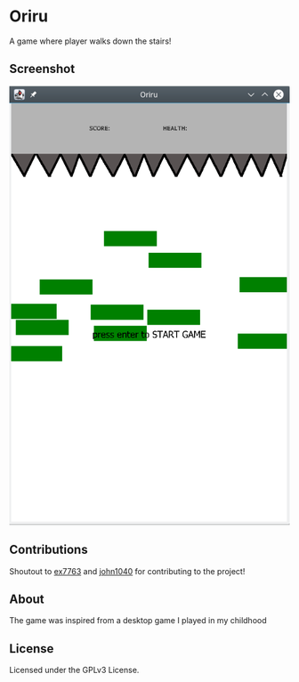 # Oriru
A game where player walks down the stairs!

## Screenshot
![screenshot](screenshot.gif)

## Contributions
Shoutout to [ex7763](https://github.com/ex7763) and [john1040](https://github.com/john1040) for contributing to the project!

## About 
The game was inspired from a desktop game I played in my childhood

## License
Licensed under the GPLv3 License.
